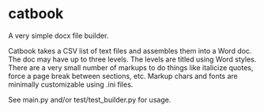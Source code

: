 # catbook

A very simple docx file builder.

Catbook takes a CSV list of text files and assembles them into a Word doc. The doc may have up to three levels. The levels are titled using Word styles. There are a very small number of markups to do things like italicize quotes, force a page break between sections, etc. Markup chars and fonts are minimally customizable using .ini files.

See main.py and/or test/test_builder.py for usage.




